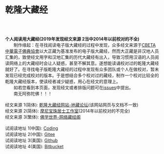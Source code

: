 
# 乾隆大藏经

<br/>
<br/>

**个人阅读用大藏经(2019年发现经文来源 2当中2014年以前校对的不全)**
<br/>
　　制作缘起：在寻找阅读电子版大藏经的过程中发现，众多经文来源于[CBETA 中華電子佛典協會](http://www.cbeta.org)以大正藏为基准发布的电子版大藏经，然而大正藏是非汉地人员汇集的，致使经文用字和汉地汇集的历代大藏经有出入，导致习惯用汉语的人员阅读网络上的大藏经时会让人疑惑，甚至不解其意。遂想能读诵校对过的乾隆大藏经就好了。在寻找电子版乾隆大藏经的过程中发现有众多团队或个人在做校对，暂未发现已经完成校对的版本。于是想结合多个校对过的藏经，制作一个校对比较全的乾隆大藏经版本，使读经者减少疑惑，用心在经文的意理上。
<br/>
　　如若您看到本页面，发现经文或者排版问题可在[issues](https://github.com/qldzj/qldzj/issues)中提出。
<br/>
　　南无阿弥陀佛！！！
<br/>
<br/>
经文来源 1(简体): [乾隆大藏经网站-地藏论坛](http://www.bskk.net)(该网站网页与文档不一致)
<br/>
经文来源 2(简体): [摩尼宝珠居士工作室](http://www.qldzj.com)(2014年以前校对的不完全)
<br/>
经文来源 3(繁体): [佛学世界-网络藏经阁](http://www.suttaworld.org/Collection_of_Buddhist/Chiarnlurng_Tripitaka/menu/index.htm)
<br/>
<br/>
试阅读地址 1(中国): [Coding](https://qhqpfm.coding-pages.com)<br/>
试阅读地址 2(中国): [Gitee](https://qldzj.gitee.io)<br/>
试阅读地址 3(美国): [Github](https://git.io/qldzj)<br/>
试阅读地址 4(美国): [Bitbucket](https://qldzj.bitbucket.io)<br/>
